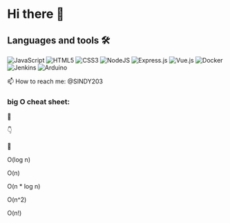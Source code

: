 # Hi there 👋

## Languages and tools 🛠
![JavaScript](https://img.shields.io/badge/javascript%20-%23323330.svg?&style=for-the-badge&logo=javascript&logoColor=%23F7DF1E)
![HTML5](https://img.shields.io/badge/html5%20-%23E34F26.svg?&style=for-the-badge&logo=html5&logoColor=white)
![CSS3](https://img.shields.io/badge/css3%20-%231572B6.svg?&style=for-the-badge&logo=css3&logoColor=white)
![NodeJS](https://img.shields.io/badge/node.js%20-%2343853D.svg?&style=for-the-badge&logo=node.js&logoColor=white)
![Express.js](https://img.shields.io/badge/express.js%20-%23404d59.svg?&style=for-the-badge)
![Vue.js](https://img.shields.io/badge/vuejs%20-%2335495e.svg?&style=for-the-badge&logo=vue.js&logoColor=%234FC08D)
![Docker](https://img.shields.io/badge/docker%20-%230db7ed.svg?&style=for-the-badge&logo=docker&logoColor=white)
![Jenkins](https://img.shields.io/badge/-Jenkins-D24939?style=for-the-badge&logo=Jenkins&logoColor=white)
![Arduino](https://img.shields.io/badge/-Arduino-00979D?style=for-the-badge&logo=Arduino&logoColor=white)


📫 How to reach me: @SINDY203

### big O cheat sheet:
🚀

👇

🐌

O(log n)

O(n)

O(n * log n)

O(n^2)

O(n!)






